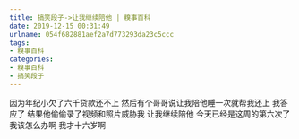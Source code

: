 ```yaml
---
title: 搞笑段子->让我继续陪他 | 糗事百科
date: 2019-12-15 00:31:49
urlname: 054f682881aef2a7d773293da23c5ccc
tags: 
- 糗事百科
categories:
- 糗事百科
- 搞笑段子
---
```

因为年纪小欠了六千贷款还不上 然后有个哥哥说让我陪他睡一次就帮我还上 我答应了 结果他偷偷录了视频和照片威胁我 让我继续陪他 今天已经是这周的第六次了 我该怎么办啊 我才十六岁啊



